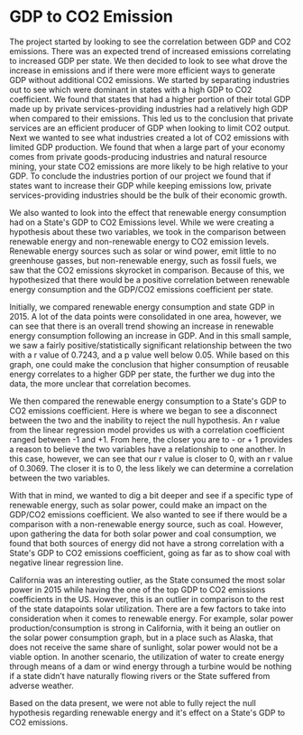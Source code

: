 # GDP to CO2 Emission


The project started by looking to see the correlation between GDP and CO2 emissions. There was an expected trend of increased emissions correlating to increased GDP per state. We then decided to look to see what drove the increase in emissions and if there were more efficient ways to generate GDP without additional CO2 emissions. We started by separating industries out to see which were dominant in states with a high GDP to CO2 coefficient. We found that states that had a higher portion of their total GDP made up by private services-providing industries had a relatively high GDP when compared to their emissions. This led us to the conclusion that private services are an efficient producer of GDP when looking to limit CO2 output. Next we wanted to see what industries created a lot of CO2 emissions with limited GDP production. We found that when a large part of your economy comes from private goods-producing industries and natural resource mining, your state CO2 emissions are more likely to be high relative to your GDP. To conclude the industries portion of our project we found that if states want to increase their GDP while keeping emissions low, private services-providing industries should be the bulk of their economic growth.


We also wanted to look into the effect that renewable energy consumption had on a State's GDP to CO2 Emissions level. While we were creating a hypothesis about these two variables, we took in the comparison between renewable energy and non-renewable energy to CO2 emission levels. Renewable energy sources such as solar or wind power, emit little to no greenhouse gasses, but non-renewable energy, such as fossil fuels, we saw that the CO2 emissions skyrocket in comparison. Because of this, we hypothesized that there would be a positive correlation between renewable energy consumption and the GDP/CO2 emissions coefficient per state. 

Initially, we compared renewable energy consumption and state GDP in 2015. A lot of the data points were consolidated in one area, however, we can see that there is an overall trend showing an increase in renewable energy consumption following an increase in GDP. And in this small sample, we saw a fairly positive/statistically significant relationship between the two with a r value of 0.7243, and a p value well below 0.05. While based on this graph, one could make the conclusion that higher consumption of reusable energy correlates to a higher GDP per state, the further we dug into the data, the more unclear that correlation becomes. 

We then compared the renewable energy consumption to a State's GDP to CO2 emissions coefficient. Here is where we began to see a disconnect between the two and the inability to reject the null hypothesis. An r value from the linear regression model provides us with a correlation coefficient ranged between -1 and +1. From here, the closer you are to - or + 1 provides a reason to believe the two variables have a relationship to one another. In this case, however, we can see that our r value is closer to 0, with an r value of 0.3069. The closer it is to 0, the less likely we can determine a correlation between the two variables. 

With that in mind, we wanted to dig a bit deeper and see if a specific type of renewable energy, such as solar power, could make an impact on the GDP/CO2 emissions coefficient. We also wanted to see if there would be a comparison with a non-renewable energy source, such as coal. However, upon gathering the data for both solar power and coal consumption, we found that both sources of energy did not have a strong correlation with a State's GDP to CO2 emissions coefficient, going as far as to show coal with negative linear regression line. 

California was an interesting outlier, as the State consumed the most solar power in 2015 while having the one of the top GDP to CO2 emissions coefficients in the US. However, this is an outlier in comparison to the rest of the state datapoints solar utilization. There are a few factors to take into consideration when it comes to renewable energy. For example, solar power production/consumption is strong in California, with it being an outlier on the solar power consumption graph, but in a place such as Alaska, that does not receive the same share of sunlight, solar power would not be a viable option. In another scenario, the utilization of water to create energy through means of a dam or wind energy through a turbine would be nothing if a state didn’t have naturally flowing rivers or the State suffered from adverse weather. 

Based on the data present, we were not able to fully reject the null hypothesis regarding renewable energy and it's effect on a State's GDP to CO2 emissions. 

